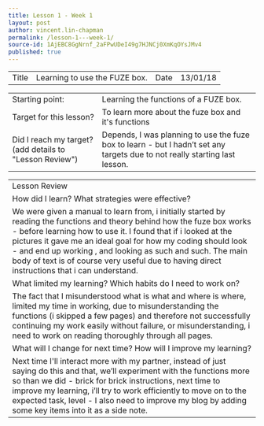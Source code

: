 ```yaml
---
title: Lesson 1 - Week 1
layout: post
author: vincent.lin-chapman
permalink: /lesson-1---week-1/
source-id: 1AjEBC8GgNrnf_2aFPwUDeI49g7HJNCj0XmKqOYsJMv4
published: true
---
```

<table>
  <tr>
    <td>Title</td>
    <td>Learning to use the FUZE box.</td>
    <td>Date</td>
    <td>13/01/18</td>
  </tr>
</table>


<table>
  <tr>
    <td>Starting point:</td>
    <td>Learning the functions of a FUZE box.</td>
  </tr>
  <tr>
    <td>Target for this lesson?</td>
    <td>To learn more about the fuze box and it's functions</td>
  </tr>
  <tr>
    <td>Did I reach my target? 
(add details to "Lesson Review")</td>
    <td> Depends, I was planning to use the fuze box to learn - but I hadn’t set any targets due to not really starting last lesson.</td>
  </tr>
</table>


<table>
  <tr>
    <td>Lesson Review</td>
  </tr>
  <tr>
    <td>How did I learn? What strategies were effective? </td>
  </tr>
  <tr>
    <td>We were given a manual to learn from, i initially started by reading the functions and theory behind how the fuze box works - before learning how to use it. I found that if i looked at the pictures it gave me an ideal goal for how my coding should look - and end up working , and looking as such and such. The main body of text is of course very useful due to having direct instructions that i can understand.
</td>
  </tr>
  <tr>
    <td>What limited my learning? Which habits do I need to work on? </td>
  </tr>
  <tr>
    <td>The fact that I misunderstood what is what and where is where, limited my time in working, due to misunderstanding the functions (i skipped a few pages) and therefore not successfully continuing my work easily without failure, or misunderstanding, i need to work on reading thoroughly through all pages. </td>
  </tr>
  <tr>
    <td>What will I change for next time? How will I improve my learning?</td>
  </tr>
  <tr>
    <td>Next time I'll interact more with my partner, instead of just saying do this and that, we’ll experiment with the functions more so than we did - brick for brick instructions, next time to improve my learning, i’ll try to work efficiently to move on to the expected task, level - I also need to improve my blog by adding some key items into it as  a side note.
</td>
  </tr>
</table>


